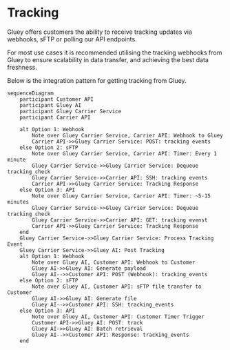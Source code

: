 # Tracking
Gluey offers customers the ability to receive tracking updates via webhooks, sFTP or polling our API endpoints.

For most use cases it is recommended utilising the tracking webhooks from Gluey to ensure scalability in data transfer, and achieving the best data freshness.

Below is the integration pattern for getting tracking from Gluey.

~~~mermaid
sequenceDiagram
    participant Customer API
    participant Gluey AI
    participant Gluey Carrier Service
    participant Carrier API

    alt Option 1: Webhook
        Note over Gluey Carrier Service, Carrier API: Webhook to Gluey
        Carrier API->>Gluey Carrier Service: POST: tracking events
    else Option 2: sFTP
        Note over Gluey Carrier Service, Carrier API: Timer: Every 1 minute
        Gluey Carrier Service->>Gluey Carrier Service: Dequeue tracking check
        Gluey Carrier Service->>Carrier API: SSH: tracking events
        Carrier API->>Gluey Carrier Service: Tracking Response
    else Option 3: API
        Note over Gluey Carrier Service, Carrier API: Timer: ~5-15 minutes
        Gluey Carrier Service->>Gluey Carrier Service: Dequeue tracking check
        Gluey Carrier Service->>Carrier API: GET: tracking evenst
        Carrier API->>Gluey Carrier Service: Tracking Response
    end
    Gluey Carrier Service->>Gluey Carrier Service: Process Tracking Event
    Gluey Carrier Service->>Gluey AI: Post Tracking
    alt Option 1: Webhook
        Note over Gluey AI, Customer API: Webhook to Customer
        Gluey AI->>Gluey AI: Generate payload
        Gluey AI-->>Customer API: POST (Webhook): tracking_events
    else Option 2: sFTP
        Note over Gluey AI, Customer API: sFTP file transfer to Customer
        Gluey AI->>Gluey AI: Generate file
        Gluey AI-->>Customer API: SSH: tracking_events
    else Option 3: API
        Note over Gluey AI, Customer API: Customer Timer Trigger
        Customer API->>Gluey AI: POST: track
        Gluey AI->>Gluey AI: Batch retrieval
        Gluey AI-->>Customer API: Response: tracking_events
    end
~~~